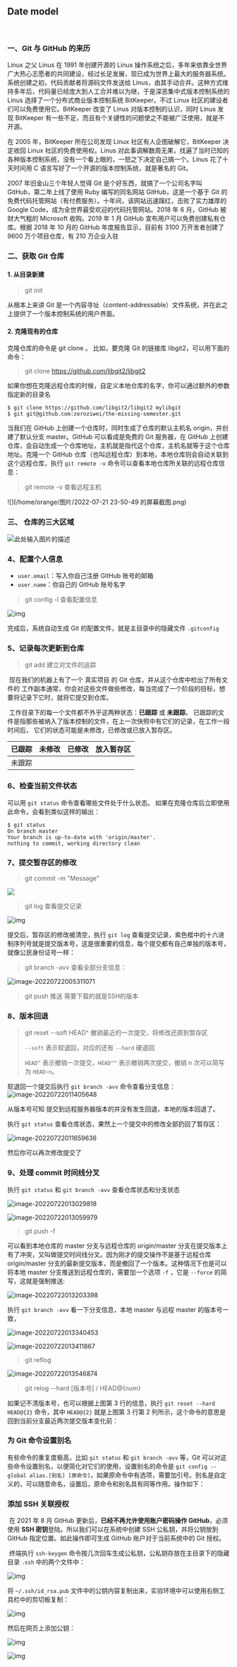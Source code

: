 ## Date model 

​	

### 一、Git 与 GitHub 的来历

Linux 之父 Linus 在 1991 年创建开源的 Linux 操作系统之后，多年来依靠全世界广大热心志愿者的共同建设，经过长足发展，现已成为世界上最大的服务器系统。系统创建之初，代码贡献者将源码文件发送给 Linus，由其手动合并。这种方式维持多年后，代码量已经庞大到人工合并难以为继，于是深恶集中式版本控制系统的 Linus 选择了一个分布式商业版本控制系统 BitKeeper，不过 Linux 社区的建设者们可以免费使用它。BitKeeper 改变了 Linus 对版本控制的认识，同时 Linus 发现 BitKeeper 有一些不足，而且有个关键性的问题使之不能被广泛使用，就是不开源。

在 2005 年，BitKeeper 所在公司发现 Linux 社区有人企图破解它，BitKeeper 决定收回 Linux 社区的免费使用权。Linus 对此事调解数周无果，找遍了当时已知的各种版本控制系统，没有一个看上眼的，一怒之下决定自己搞一个。Linus 花了十天时间用 C 语言写好了一个开源的版本控制系统，就是著名的 Git。

2007 年旧金山三个年轻人觉得 Git 是个好东西，就搞了一个公司名字叫 GitHub，第二年上线了使用 Ruby 编写的同名网站 GitHub，这是一个基于 Git 的免费代码托管网站（有付费服务）。十年间，该网站迅速蹿红，击败了实力雄厚的 Google Code，成为全世界最受欢迎的代码托管网站。2018 年 6 月，GitHub 被财大气粗的 Microsoft 收购。2019 年 1 月 GitHub 宣布用户可以免费创建私有仓库。根据 2018 年 10 月的 GitHub 年度报告显示，目前有 3100 万开发者创建了 9600 万个项目仓库，有 210 万企业入驻

### 二、获取 Git 仓库

#### 1. 从目录新建

> git init

从根本上来讲 Git 是一个内容寻址（content-addressable）文件系统，并在此之上提供了一个版本控制系统的用户界面。

#### 2. 克隆现有的仓库

克隆仓库的命令是 git clone <url> 。 比如，要克隆 Git 的链接库 libgit2，可以用下面的命令：

> git clone https://github.com/libgit2/libgit2

如果你想在克隆远程仓库的时候，自定义本地仓库的名字，你可以通过额外的参数指定新的目录名

```shell
$ git clone https://github.com/libgit2/libgit2 mylibgit
$ git git@github.com:zeroziwei/the-missing-semester.git
```

当我们在 GitHub 上创建一个仓库时，同时生成了仓库的默认主机名 origin，并创建了默认分支 master。GitHub 可以看成是免费的 Git 服务器，在 GitHub 上创建仓库，会自动生成一个仓库地址，主机就是指代这个仓库，主机名就等于这个仓库地址。克隆一个 GitHub 仓库（也叫远程仓库）到本地，本地仓库则会自动关联到这个远程仓库，执行 `git remote -v` 命令可以查看本地仓库所关联的远程仓库信息：

> git remote -v 查看远程主机

![](/home/orange/图片/2022-07-21 23-50-49 的屏幕截图.png)

### 三、 仓库的三大区域

![此处输入图片的描述](https://doc.shiyanlou.com/document-uid310176labid9805timestamp1548755776759.png)

### 4、配置个人信息

- `user.email`：写入你自己注册 GitHub 账号的邮箱
- `user.name`：你自己的 GitHub 账号名字

> git config -l 查看配置信息

![img](https://doc.shiyanlou.com/document-uid310176labid9805timestamp1548755913772.png)

完成后，系统自动生成 Git 的配置文件，就是主目录中的隐藏文件 `.gitconfig` 

### 

### 5、记录每次更新到仓库

> git add 建立对文件的追踪

​	现在我们的机器上有了一个 真实项目 的 Git 仓库，并从这个仓库中检出了所有文件的 工作副本通常，你会对这些文件做些修改，每当完成了一个阶段的目标，想要将记录下它时，就将它提交到仓库。

​	工作目录下的每一个文件都不外乎这两种状态：**已跟踪** 或 **未跟踪**。 已跟踪的文件是指那些被纳入了版本控制的文件，在上一次快照中有它们的记录，在工作一段时间后， 它们的状态可能是未修改，已修改或已放入暂存区。

| 已跟踪 | 未修改 | 已修改 | 放入暂存区 |
| ------ | ------ | ------ | ---------- |
| 未跟踪 |        |        |            |



### 6、检查当前文件状态	

可以用 `git status` 命令查看哪些文件处于什么状态。 如果在克隆仓库后立即使用此命令，会看到类似这样的输出：

```she
$ git status
On branch master
Your branch is up-to-date with 'origin/master'.
nothing to commit, working directory clean
```

### 7、提交暂存区的修改

> git commit -m "Message"

![](/home/orange/snap/typora/57/.config/Typora/typora-user-images/image-20220722004948367.png)



> git log 查看提交记录

![img](https://doc.shiyanlou.com/document-uid310176labid9805timestamp1548755946170.png)

提交后，暂存区的修改被清空，执行 `git log` 查看提交记录，紫色框中的十六进制序列号就是提交版本号，这是很重要的信息，每个提交都有自己单独的版本号，就像公民身份证号一样：

> git branch -avv  查看全部分支信息：

![image-20220722005311071](/home/orange/snap/typora/57/.config/Typora/typora-user-images/image-20220722005311071.png)

> git push 推送 需要下载的就是SSH的版本

### 8、版本回退

> git reset --soft HEAD^ 撤销最近的一次提交，将修改还原到暂存区
>
> `--soft` 表示软退回，对应的还有 `--hard` 硬退回
>
> `HEAD^` 表示撤销一次提交，`HEAD^^` 表示撤销两次提交，撤销 n 次可以简写为 `HEAD~n`。

软退回一个提交后执行 `git branch -avv` 命令查看分支信息：![image-20220722011405648](/home/orange/snap/typora/57/.config/Typora/typora-user-images/image-20220722011405648.png)

从版本号可知 提交到远程服务器版本的并没有发生回退，本地的版本回退了。

执行 `git status` 查看仓库状态，果然上一个提交中的修改全部扔回了暂存区：

![image-20220722011659636](/home/orange/snap/typora/57/.config/Typora/typora-user-images/image-20220722011659636.png)

然后你可以再次修改提交了

### 9、处理 commit 时间线分叉

执行 `git status` 和 `git branch -avv` 查看仓库状态和分支状态

![image-20220722013029818](/home/orange/snap/typora/57/.config/Typora/typora-user-images/image-20220722013029818.png)

![image-20220722013059979](/home/orange/snap/typora/57/.config/Typora/typora-user-images/image-20220722013059979.png)

> git push -f 

可以看到本地仓库的 master 分支与远程仓库的 origin/master 分支在提交版本上有了冲突，又叫做提交时间线分叉。因为刚才的提交操作不是基于远程仓库 origin/master 分支的最新提交版本，而是撤回了一个版本。这种情况下也是可以将本地 master 分支推送到远程仓库的，需要加一个选项 `-f` ，它是 `--force` 的简写，这就是强制推送:

![image-20220722013203398](/home/orange/snap/typora/57/.config/Typora/typora-user-images/image-20220722013203398.png)

执行 `git branch -avv` 看一下分支信息，本地 master 与远程 master 的版本号一致，

![image-20220722013340453](/home/orange/snap/typora/57/.config/Typora/typora-user-images/image-20220722013340453.png)

![image-20220722013411867](/home/orange/snap/typora/57/.config/Typora/typora-user-images/image-20220722013411867.png)

> git reflog 

![image-20220722013546874](/home/orange/snap/typora/57/.config/Typora/typora-user-images/image-20220722013546874.png)

> git relog --hard [版本号] / HEAD@{num}

如果记不清版本号，也可以根据上图第 3 行的信息，执行 `git reset --hard HEAD@{2}` 命令，其中 `HEAD@{2}` 就是上图第 3 行第 2 列所示，这个命令的意思是回到当前分支最近两次提交版本变化前：

### 为 Git 命令设置别名

有些命令的重复度极高，比如 `git status` 和 `git branch -avv` 等，Git 可以对这些命令设置别名，以便简化对它们的使用，设置别名的命令是 `git config --global alias.[别名] [原命令]`，如果原命令中有选项，需要加引号。别名是自定义的，可以随意命名，设置后，原命令和别名具有同等作用。操作如下：

### 添加 SSH 关联授权

​	在 2021 年 8 月 GitHub 更新后，**已经不再允许使用账户密码操作 GitHub**，必须使用 **SSH 密钥**登陆。所以我们可以在系统中创建 SSH 公私钥，并将公钥放到 GitHub 指定位置。如此操作即可生成 GitHub 账户对于当前系统中的 Git 授权。

​	终端执行 `ssh-keygen` 命令按几次回车生成公私钥，公私钥存放在主目录下的隐藏目录 `.ssh` 中的两个文件中：

![img](https://doc.shiyanlou.com/document-uid310176labid9816timestamp1548756454421.png)

将 `~/.ssh/id_rsa.pub` 文件中的公钥内容复制出来，实验环境中可以使用右侧工具栏中的剪切板复制：

![img](https://doc.shiyanlou.com/document-uid310176labid9816timestamp1548756470163.png)

然后在网页上添加公钥：

![img](https://doc.shiyanlou.com/document-uid310176labid9816timestamp1548756492545.png)

![img](https://doc.shiyanlou.com/document-uid310176labid9816timestamp1548756503765.png)